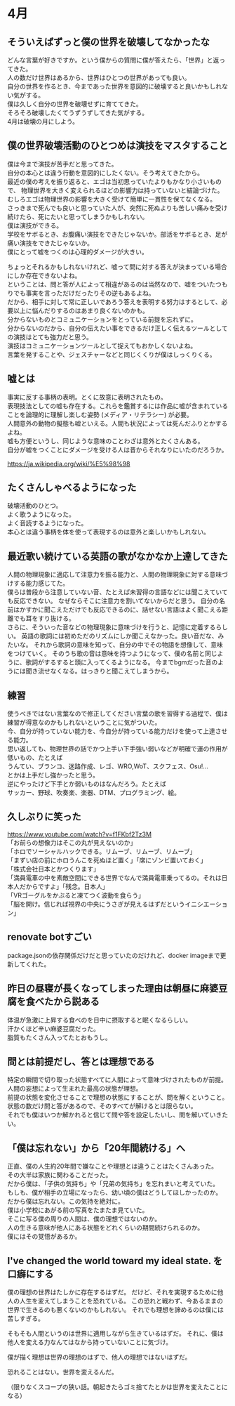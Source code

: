 # 4月

## そういえばずっと僕の世界を破壊してなかったな

どんな言葉が好きですか。という僕からの質問に僕が答えたら、「世界」と返ってきた。  
人の数だけ世界はあるから、世界はひとつの世界があっても良い。  
自分の世界を作るとき、今まであった世界を意図的に破壊すると良いかもしれない気がする。  
僕は久しく自分の世界を破壊せずに育ててきた。  
そろそろ破壊したくてうずうずしてきた気がする。  
4月は破壊の月にしよう。

## 僕の世界破壊活動のひとつめは演技をマスタすること

僕は今まで演技が苦手だと思ってきた。  
自分の本心とは違う行動を意図的にしたくない。そう考えてきたから。  
最近の僕の考えを振り返ると、エゴは当初思っていたよりもかなり小さいもので、
物理世界を大きく変えられるほどの影響力は持っていないと結論づけた。  
むしろエゴは物理世界の影響を大きく受けて簡単に一貫性を保てなくなる。  
さっきまで死んでも良いと思っていた人が、突然に死ぬよりも苦しい痛みを受け続けたら、死にたいと思ってしまうかもしれない。  
僕は演技ができる。  
学校をサボるとき、お腹痛い演技をできたじゃないか。部活をサボるとき、足が痛い演技をできたじゃないか。  
僕にとって嘘をつくのは心理的ダメージが大きい。

ちょっとそれるかもしれないけれど、嘘って問に対する答えが決まっている場合にしか存在できないよね。  
ということは、問と答が人によって相違があるのは当然なので、嘘をついたつもりでも事実を言っただけだったりその逆もあるよね。  
だから、相手に対して常に正しいであろう答えを表明する努力はするとして、必要以上に悩んだりするのはあまり良くないのかも。  
分からないものとコミュニケーションをとっている前提を忘れずに。  
分からないのだから、自分の伝えたい事をできるだけ正しく伝えるツールとしての演技はとても強力だと思う。  
演技はコミュニケーションツールとして捉えてもおかしくないよね。  
言葉を発することや、ジェスチャーなどと同じくくりが僕はしっくりくる。

## 嘘とは

事実に反する事柄の表明。とくに故意に表明されたもの。  
表現技法としての嘘も存在する。これらを鑑賞するには作品に嘘が含まれていることを論理的に理解し楽しむ姿勢 (メディア・リテラシー) が必要。  
人間意外の動物の擬態も嘘といえる。人間も状況によっては死んだふりとかするよね。  
嘘も方便というし、同じような意味のことわざは意外とたくさんある。  
自分が嘘をつくことにダメージを受ける人は昔からそれなりにいたのだろうか。

<https://ja.wikipedia.org/wiki/%E5%98%98>

## たくさんしゃべるようになった

破壊活動のひとつ。  
よく歌うようになった。  
よく音読するようになった。  
本心とは違う事柄を体を使って表現するのは意外と楽しいかもしれない。

## 最近歌い続けている英語の歌がなかなか上達してきた

人間の物理現象に適応して注意力を振る能力と、人間の物理現象に対する意味づけする能力感じてた。  
僕らは普段から注意していない音、たとえば未習得の言語などには聞こえていても反応できない。
なぜならそこに注意力を割いてないからだと思う。
自分の名前はかすかに聞こえただけでも反応できるのに、話せない言語はよく聞こえる距離でも耳をすり抜ける。  
さらに、そういった音などの物理現象に意味づけを行うと、記憶に定着するらしい。
英語の歌詞には初めただのリズムにしか聞こえなかった。良い音だな、みたいな。
それから歌詞の意味を知って、自分の中でその物語を想像して、意味をつけていく。
そのうち歌の音は意味を持つようになって、僕の名前と同じように、歌詞がするすると頭に入ってくるようになる。
今までbgmだった音のようには聞き流せなくなる。はっきりと聞こえてしまうから。

## 練習

使うべきではない言葉なので修正してください言葉の歌を習得する過程で、僕は練習が得意なのかもしれないということに気がついた。  
今、自分が持っていない能力を、今自分が持っている能力だけを使って上達させる能力。  
思い返しても、物理世界の話でかつ上手い下手強い弱いなどが明確で運の作用が低いもの、たとえば  
うんてい、ブランコ、迷路作成、レゴ、WRO,WoT、スクフェス、Osu!...  
とかは上手だし強かったと思う。  
逆にやったけど下手とか弱いものはなんだろう。たとえば  
サッカー、野球、吹奏楽、楽器、DTM、プログラミング、絵。

## 久しぶりに笑った

<https://www.youtube.com/watch?v=f1FKbf2Tz3M>  
「お前らの想像力はそこの丸が見えないのか」  
「ホロでソーシャルハックできる。リムーブ、リムーブ、リムーブ」  
「まずい店の前にホロうんこを死ぬほど置く」「席にゾンビ置いておく」  
「株式会社日本とかつくります」  
「満員電車の中を素敵空間にできる世界でなんで満員電車乗ってるの。それは日本人だからですよ」「残念。日本人」  
「VRゴーグルをかぶると凍てつく波動を食らう」  
「脳を開け。信じれば視界の中央にうさぎが見えるはずだというイニシエーション」

## renovate botすごい

package.jsonの依存関係だけだと思っていたのだけれど、docker imageまで更新してくれた。

## 昨日の昼寝が長くなってしまった理由は朝昼に麻婆豆腐を食べたから説ある

体温が急激に上昇する食べのを日中に摂取すると眠くなるらしい。  
汗かくほど辛い麻婆豆腐だった。  
脂質もたくさん入ってたとおもうし。

## 問とは前提だし、答とは理想である

特定の瞬間で切り取った状態すべてに人間によって意味づけされたものが前提。  
人間の妄想によって生まれた最高の状態が理想。  
前提の状態を変化させることで理想の状態にすることが、問を解くということ。  
状態の数だけ問と答があるので、そのすべてが解けるとは限らない。  
それでも僕はいつか解かれると信じて問や答を設定したいし、問を解いていきたい。

## 「僕は忘れない」から「20年間続ける」へ

正直、僕の人生約20年間で嫌なことや理想とは違うことはたくさんあった。  
その大半は家族に関わることだった。  
だから僕は、「子供の気持ち」や「兄弟の気持ち」を忘れまいと考えていた。  
もしも、僕が相手の立場になったら、幼い頃の僕はどうしてほしかったのか。  
だから僕は忘れない。この気持を絶対に。  
僕は小学校にあがる前の写真をたまたま見ていた。  
そこに写る僕の周りの人間は、僕の理想ではないのか。  
人の生きる意味が他人にある状態をどれくらいの期間続けられるのか。  
僕にはその覚悟があるか。

## I've changed the world toward my ideal state. を口癖にする

僕の理想の世界はたしかに存在するはずだ。
だけど、それを実現するために他人の人生を変えてしまうことを恐れている。
この恐れと戦わず、今あるままの世界で生きるのも悪くないのかもしれない。
それでも理想を諦めるのは僕には苦しすぎる。

そもそも人間というのは世界に適用しながら生きているはずだ。
それに、僕は他人を変える力なんてはなから持っていないことに気づけ。

僕が描く理想は世界の理想のはずで、他人の理想ではないはずだ。

恐れることはない。世界を変えるんだ。

（限りなくスコープの狭い話。朝起きたらゴミ捨てたとかは世界を変えたことになる）
